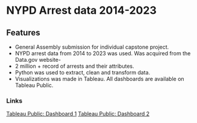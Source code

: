 # NYPD Arrest data 2014-2023
## Features
- General Assembly submission for individual capstone project.
- NYPD arrest data from 2014 to 2023 was used. Was acquired from the Data.gov website-
- 2 million + record of arrests and their attributes.
- Python was used to extract, clean and transform data.
- Visualizations was made in Tableau. All dashboards are available on Tableau Public.

### Links
[Tableau Public: Dashboard 1](https://public.tableau.com/app/profile/rachalle.ann.olila/viz/NYPDCrimeAnalysis_17166542152180/Dashboard1)
[Tableau Public: Dashboard 2](https://public.tableau.com/app/profile/rachalle.ann.olila/viz/NYPDCrimeAnalysisprecinct/Dashboard2)
